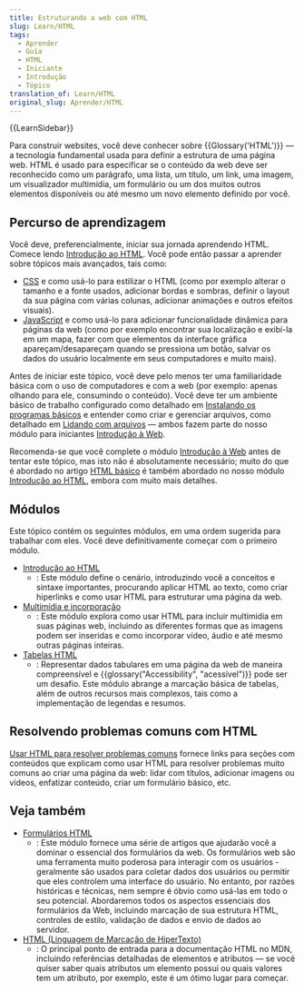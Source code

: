 ```yaml
---
title: Estruturando a web com HTML
slug: Learn/HTML
tags:
  - Aprender
  - Guía
  - HTML
  - Iniciante
  - Introdução
  - Tópico
translation_of: Learn/HTML
original_slug: Aprender/HTML
---
```

{{LearnSidebar}}

Para construir websites, você deve conhecer sobre {{Glossary('HTML')}} — a tecnologia fundamental usada para definir a estrutura de uma página web. HTML é usado para especificar se o conteúdo da web deve ser reconhecido como um parágrafo, uma lista, um título, um link, uma imagem, um visualizador multimídia, um formulário ou um dos muitos outros elementos disponíveis ou até mesmo um novo elemento definido por você.

## Percurso de aprendizagem

Você deve, preferencialmente, iniciar sua jornada aprendendo HTML. Comece lendo [Introdução ao HTML](/pt-BR/docs/HTML/Introduction). Você pode então passar a aprender sobre tópicos mais avançados, tais como:

- [CSS](/pt-BR/docs/Aprender/CSS) e como usá-lo para estilizar o HTML (como por exemplo alterar o tamanho e a fonte usados, adicionar bordas e sombras, definir o layout da sua página com várias colunas, adicionar animações e outros efeitos visuais).
- [JavaScript](/pt-BR/docs/Web/JavaScript) e como usá-lo para adicionar funcionalidade dinâmica para páginas da web (como por exemplo encontrar sua localização e exibí-la em um mapa, fazer com que elementos da interface gráfica apareçam/desapareçam quando se pressiona um botão, salvar os dados do usuário localmente em seus computadores e muito mais).

Antes de iniciar este tópico, você deve pelo menos ter uma familiaridade básica com o uso de computadores e com a web (por exemplo: apenas olhando para ele, consumindo o conteúdo). Você deve ter um ambiente básico de trabalho configurado como detalhado em [Instalando os programas básicos](/pt-BR/docs/Aprender/Getting_started_with_the_web/instalando_programas_basicos) e entender como criar e gerenciar arquivos, como detalhado em [Lidando com arquivos](/pt-BR/docs/Aprender/Getting_started_with_the_web/lidando_com_arquivos) — ambos fazem parte do nosso módulo para iniciantes [Introdução à Web](/pt-BR/docs/Aprender/Getting_started_with_the_web).

Recomenda-se que você complete o módulo [Introdução à Web](/pt-BR/docs/Aprender/Getting_started_with_the_web) antes de tentar este tópico, mas isto não é absolutamente necessário; muito do que é abordado no artigo [HTML básico](/pt-BR/docs/Aprender/Getting_started_with_the_web/HTML_basico) é também abordado no nosso módulo [Introdução ao HTML](/pt-BR/docs/Aprender/HTML/Introducao_ao_HTML), embora com muito mais detalhes.

## Módulos

Este tópico contém os seguintes módulos, em uma ordem sugerida para trabalhar com eles. Você deve definitivamente começar com o primeiro módulo.

- [Introdução ao HTML](/pt-BR/docs/HTML/Introduction)
  - : Este módulo define o cenário, introduzindo você a conceitos e sintaxe importantes, procurando aplicar HTML ao texto, como criar hiperlinks e como usar HTML para estruturar uma página da web.
- [Multimídia e incorporação](/pt-BR/docs/Aprender/HTML/Multimedia_and_embedding)
  - : Este módulo explora como usar HTML para incluir multimídia em suas páginas web, incluindo as diferentes formas que as imagens podem ser inseridas e como incorporar vídeo, áudio e até mesmo outras páginas inteiras.
- [Tabelas HTML](/pt-BR/docs/Aprender/HTML/Tables)
  - : Representar dados tabulares em uma página da web de maneira compreensível e {{glossary("Accessibility", "acessível")}} pode ser um desafio. Este módulo abrange a marcação básica de tabelas, além de outros recursos mais complexos, tais como a implementação de legendas e resumos.

## Resolvendo problemas comuns com HTML

[Usar HTML para resolver problemas comuns](/pt-BR/docs/Aprender/HTML/como-fazer) fornece links para seções com conteúdos que explicam como usar HTML para resolver problemas muito comuns ao criar uma página da web: lidar com títulos, adicionar imagens ou vídeos, enfatizar conteúdo, criar um formulário básico, etc.

## Veja também

- [Formulários HTML](/pt-BR/docs/Web/Guide/HTML/Forms)
  - : Este módulo fornece uma série de artigos que ajudarão você a dominar o essencial dos formulários da web. Os formulários web são uma ferramenta muito poderosa para interagir com os usuários - geralmente são usados para coletar dados dos usuários ou permitir que eles controlem uma interface do usuário. No entanto, por razões históricas e técnicas, nem sempre é óbvio como usá-las em todo o seu potencial. Abordaremos todos os aspectos essenciais dos formulários da Web, incluindo marcação de sua estrutura HTML, controles de estilo, validação de dados e envio de dados ao servidor.
- [HTML (Linguagem de Marcação de HiperTexto)](/pt-BR/docs/Web/HTML)
  - : O principal ponto de entrada para a documentação HTML no MDN, incluindo referências detalhadas de elementos e atributos — se você quiser saber quais atributos um elemento possui ou quais valores tem um atributo, por exemplo, este é um ótimo lugar para começar.
